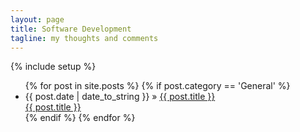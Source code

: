 ```yaml
---
layout: page
title: Software Development
tagline: my thoughts and comments
---
```

{% include setup %}

<ul>
  {% for post in site.posts %}
    {% if post.category == 'General' %}
    <li class="desktop hidden-sm hidden-xs"><span>{{ post.date | date_to_string }}</span> &raquo; <a href="{{ BASE_PATH }}{{ post.url }}">{{ post.title }}</a></li>
    <div class="mobile visible-sm visible-xs"><a href="{{ BASE_PATH }}{{ post.url }}">{{ post.title }}</a></div>
    {% endif %}
  {% endfor %}
</ul>
